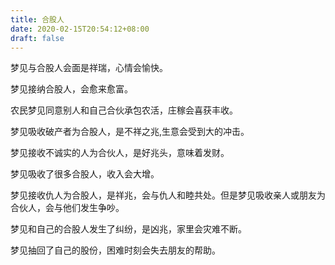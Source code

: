 ```yaml
---
title: 合股人
date: 2020-02-15T20:54:12+08:00
draft: false
---
```


梦见与合股人会面是祥瑞，心情会愉快。

梦见接纳合股人，会愈来愈富。

农民梦见同意别人和自己合伙承包农活，庄稼会喜获丰收。

梦见吸收破产者为合股人，是不祥之兆,生意会受到大的冲击。

梦见接收不诚实的人为合伙人，是好兆头，意味着发财。

梦见吸收了很多合股人，收入会大增。

梦见接收仇人为合股人，是祥兆，会与仇人和睦共处。但是梦见吸收亲人或朋友为合伙人，会与他们发生争吵。

梦见和自己的合股人发生了纠纷，是凶兆，家里会灾难不断。

梦见抽回了自己的股份，困难时刻会失去朋友的帮助。